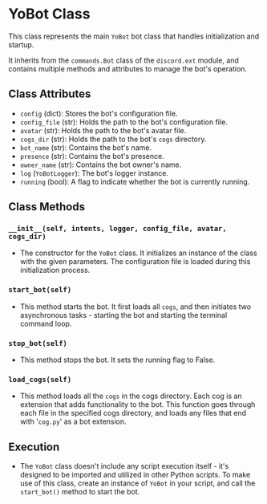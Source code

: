 # YoBot Class

This class represents the main `YoBot` bot class that handles initialization and startup.

It inherits from the `commands.Bot` class of the `discord.ext` module, and contains multiple methods and attributes to manage the bot's operation.

## Class Attributes
- `config` (dict): Stores the bot's configuration file.
- `config_file` (str): Holds the path to the bot's configuration file.
- `avatar` (str): Holds the path to the bot's avatar file.
- `cogs_dir` (str): Holds the path to the bot's `cogs` directory.
- `bot_name` (str): Contains the bot's name.
- `presence` (str): Contains the bot's presence.
- `owner_name` (str): Contains the bot owner's name.
- `log` (`YoBotLogger`): The bot's logger instance.
- `running` (bool): A flag to indicate whether the bot is currently running.

## Class Methods

### `__init__(self, intents, logger, config_file, avatar, cogs_dir)`
- The constructor for the `YoBot` class. 
    It initializes an instance of the class with the given parameters.
    The configuration file is loaded during this initialization process.

### `start_bot(self)`
- This method starts the bot.
    It first loads all `cogs`, and then initiates two asynchronous tasks - starting the bot and starting the terminal command loop.

### `stop_bot(self)`
- This method stops the bot.
    It sets the running flag to False.

### `load_cogs(self)`
- This method loads all the `cogs` in the cogs directory.
    Each cog is an extension that adds functionality to the bot.
    This function goes through each file in the specified cogs directory, and loads any files that end with '`cog.py`' as a bot extension.

## Execution

- The `YoBot` class doesn't include any script execution itself - it's designed to be imported and utilized in other Python scripts. To make use of this class, create an instance of `YoBot` in your script, and call the `start_bot()` method to start the bot.